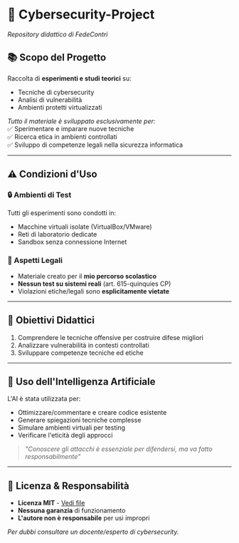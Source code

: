 # 🔐 Cybersecurity-Project  
*Repository didattico di FedeContri*  

## 📚 Scopo del Progetto  
Raccolta di **esperimenti e studi teorici** su:  
- Tecniche di cybersecurity  
- Analisi di vulnerabilità  
- Ambienti protetti virtualizzati  

*Tutto il materiale è sviluppato esclusivamente per:*  
✅ Sperimentare e imparare nuove tecniche  
✅ Ricerca etica in ambienti controllati  
✅ Sviluppo di competenze legali nella sicurezza informatica  

---

## ⚠️ Condizioni d'Uso  
### 🔒 Ambienti di Test  
Tutti gli esperimenti sono condotti in:  
- Macchine virtuali isolate (VirtualBox/VMware)  
- Reti di laboratorio dedicate  
- Sandbox senza connessione Internet  

### 📜 Aspetti Legali  
- Materiale creato per il **mio percorso scolastico**  
- **Nessun test su sistemi reali** (art. 615-quinquies CP)  
- Violazioni etiche/legali sono **esplicitamente vietate**  

---

## 🎯 Obiettivi Didattici  
1. Comprendere le tecniche offensive per costruire difese migliori  
2. Analizzare vulnerabilità in contesti controllati  
3. Sviluppare competenze tecniche ed etiche  

---

## 🤖 Uso dell'Intelligenza Artificiale  
L'AI è stata utilizzata per:  
- Ottimizzare/commentare e creare codice esistente  
- Generare spiegazioni tecniche complesse  
- Simulare ambienti virtuali per testing  
- Verificare l'eticità degli approcci  

> *"Conoscere gli attacchi è essenziale per difendersi, ma va fatto responsabilmente"*  

---

## 📜 Licenza & Responsabilità  
- **Licenza MIT** - [Vedi file](LICENSE)  
- **Nessuna garanzia** di funzionamento  
- **L'autore non è responsabile** per usi impropri  

*Per dubbi consultare un docente/esperto di cybersecurity.* 
